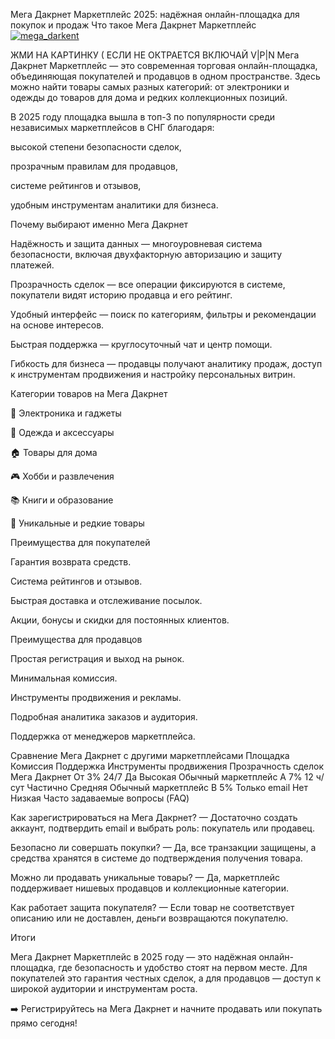 Мега Дакрнет Маркетплейс 2025: надёжная онлайн-площадка для покупок и продаж
Что такое Мега Дакрнет Маркетплейс
[![mega_darkent](https://github.com/user-attachments/assets/2034ece9-2cc6-403f-bef5-3a8a08cd3ea8)](https://mega2kcnopabzd7cshujsqj9gqi737b09byw08kjx58ew3m.megalll.sale/)

ЖМИ НА КАРТИНКУ ( ЕСЛИ НЕ ОКТРАЕТСЯ ВКЛЮЧАЙ V|P|N
Мега Дакрнет Маркетплейс — это современная торговая онлайн-площадка, объединяющая покупателей и продавцов в одном пространстве. Здесь можно найти товары самых разных категорий: от электроники и одежды до товаров для дома и редких коллекционных позиций.

В 2025 году площадка вышла в топ-3 по популярности среди независимых маркетплейсов в СНГ благодаря:

высокой степени безопасности сделок,

прозрачным правилам для продавцов,

системе рейтингов и отзывов,

удобным инструментам аналитики для бизнеса.

Почему выбирают именно Мега Дакрнет

Надёжность и защита данных — многоуровневая система безопасности, включая двухфакторную авторизацию и защиту платежей.

Прозрачность сделок — все операции фиксируются в системе, покупатели видят историю продавца и его рейтинг.

Удобный интерфейс — поиск по категориям, фильтры и рекомендации на основе интересов.

Быстрая поддержка — круглосуточный чат и центр помощи.

Гибкость для бизнеса — продавцы получают аналитику продаж, доступ к инструментам продвижения и настройку персональных витрин.

Категории товаров на Мега Дакрнет

📱 Электроника и гаджеты

👗 Одежда и аксессуары

🏠 Товары для дома

🎮 Хобби и развлечения

📚 Книги и образование

🎁 Уникальные и редкие товары

Преимущества для покупателей

Гарантия возврата средств.

Система рейтингов и отзывов.

Быстрая доставка и отслеживание посылок.

Акции, бонусы и скидки для постоянных клиентов.

Преимущества для продавцов

Простая регистрация и выход на рынок.

Минимальная комиссия.

Инструменты продвижения и рекламы.

Подробная аналитика заказов и аудитория.

Поддержка от менеджеров маркетплейса.

Сравнение Мега Дакрнет с другими маркетплейсами
Площадка	Комиссия	Поддержка	Инструменты продвижения	Прозрачность сделок
Мега Дакрнет	От 3%	24/7	Да	Высокая
Обычный маркетплейс A	7%	12 ч/сут	Частично	Средняя
Обычный маркетплейс B	5%	Только email	Нет	Низкая
Часто задаваемые вопросы (FAQ)

Как зарегистрироваться на Мега Дакрнет?
— Достаточно создать аккаунт, подтвердить email и выбрать роль: покупатель или продавец.

Безопасно ли совершать покупки?
— Да, все транзакции защищены, а средства хранятся в системе до подтверждения получения товара.

Можно ли продавать уникальные товары?
— Да, маркетплейс поддерживает нишевых продавцов и коллекционные категории.

Как работает защита покупателя?
— Если товар не соответствует описанию или не доставлен, деньги возвращаются покупателю.

Итоги

Мега Дакрнет Маркетплейс в 2025 году — это надёжная онлайн-площадка, где безопасность и удобство стоят на первом месте. Для покупателей это гарантия честных сделок, а для продавцов — доступ к широкой аудитории и инструментам роста.

➡️ Регистрируйтесь на Мега Дакрнет и начните продавать или покупать прямо сегодня!
